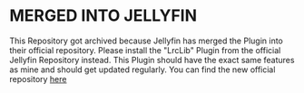 # MERGED INTO JELLYFIN

This Repository got archived because Jellyfin has merged the Plugin into their official repository. Please install the "LrcLib" Plugin from the official Jellyfin Repository instead. This Plugin should have the exact same features as mine and should get updated regularly. You can find the new official repository [here](https://github.com/jellyfin/jellyfin-plugin-lrclib)
